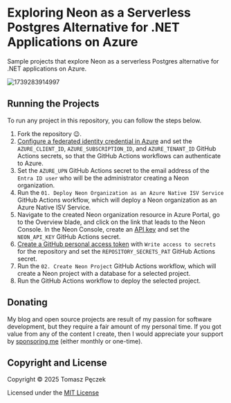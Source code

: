 # Exploring Neon as a Serverless Postgres Alternative for .NET Applications on Azure

Sample projects that explore Neon as a serverless Postgres alternative for .NET applications on Azure.

![1739283914997](https://github.com/user-attachments/assets/8e118034-e93c-4543-8b28-4d989219d198)

## Running the Projects

To run any project in this repository, you can follow the steps below.

1. Fork the repository 😉.
2. [Configure a federated identity credential in Azure](https://learn.microsoft.com/en-us/azure/developer/github/connect-from-azure-openid-connect) and set the `AZURE_CLIENT_ID`, `AZURE_SUBSCRIPTION_ID`, and `AZURE_TENANT_ID` GitHub Actions secrets, so that the GitHub Actions workflows can authenticate to Azure.
3. Set the `AZURE_UPN` GitHub Actions secret to the email address of the `Entra ID user` who will be the administrator creating a Neon organization. 
4. Run the `01. Deploy Neon Organization as an Azure Native ISV Service` GitHub Actions workflow, which will deploy a Neon organization as an Azure Native ISV Service.
5. Navigate to the created Neon organization resource in Azure Portal, go to the Overview blade, and click on the link that leads to the Neon Console. In the Neon Console, create an [API key](https://neon.tech/docs/manage/api-keys) and set the `NEON_API_KEY` GitHub Actions secret.
6. [Create a GitHub personal access token](https://docs.github.com/en/authentication/keeping-your-account-and-data-secure/managing-your-personal-access-tokens) with `Write access to secrets` for the repository and set the `REPOSITORY_SECRETS_PAT` GitHub Actions secret.
7. Run the `02. Create Neon Project` GitHub Actions workflow, which will create a Neon project with a database for a selected project.
8. Run the GitHub Actions workflow to deploy the selected project.

## Donating

My blog and open source projects are result of my passion for software development, but they require a fair amount of my personal time. If you got value from any of the content I create, then I would appreciate your support by [sponsoring me](https://github.com/sponsors/tpeczek) (either monthly or one-time).

## Copyright and License

Copyright © 2025 Tomasz Pęczek

Licensed under the [MIT License](https://github.com/tpeczek/demo-neon-for-net-applications-on-azure/blob/master/LICENSE.md)
